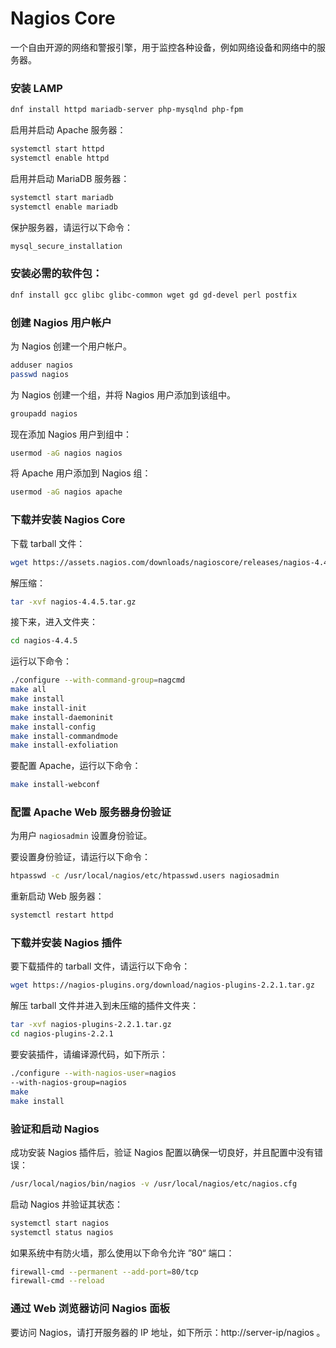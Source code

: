 # Nagios Core

一个自由开源的网络和警报引擎，用于监控各种设备，例如网络设备和网络中的服务器。

### 安装 LAMP

```bash
dnf install httpd mariadb-server php-mysqlnd php-fpm
```

启用并启动 Apache 服务器：

```bash
systemctl start httpd
systemctl enable httpd
```

启用并启动 MariaDB 服务器：

```bash
systemctl start mariadb
systemctl enable mariadb
```

保护服务器，请运行以下命令：

```bash
mysql_secure_installation
```

### 安装必需的软件包：

```bash
dnf install gcc glibc glibc-common wget gd gd-devel perl postfix
```

### 创建 Nagios 用户帐户

为 Nagios 创建一个用户帐户。

```bash
adduser nagios
passwd nagios
```

为 Nagios 创建一个组，并将 Nagios 用户添加到该组中。

```bash
groupadd nagios
```

现在添加 Nagios 用户到组中：

```bash
usermod -aG nagios nagios
```

将 Apache 用户添加到 Nagios 组：

```bash
usermod -aG nagios apache
```

### 下载并安装 Nagios Core

下载 tarball 文件：

```bash
wget https://assets.nagios.com/downloads/nagioscore/releases/nagios-4.4.5.tar.gz
```

解压缩：

```bash
tar -xvf nagios-4.4.5.tar.gz
```

接下来，进入文件夹：

```bash
cd nagios-4.4.5
```

运行以下命令：

```bash
./configure --with-command-group=nagcmd
make all
make install
make install-init
make install-daemoninit
make install-config
make install-commandmode
make install-exfoliation
```

要配置 Apache，运行以下命令：

```bash
make install-webconf
```

### 配置 Apache Web 服务器身份验证

为用户 `nagiosadmin` 设置身份验证。

要设置身份验证，请运行以下命令：

```bash
htpasswd -c /usr/local/nagios/etc/htpasswd.users nagiosadmin
```

重新启动 Web 服务器：

```bash
systemctl restart httpd
```

### 下载并安装 Nagios 插件

要下载插件的 tarball 文件，请运行以下命令：

```bash
wget https://nagios-plugins.org/download/nagios-plugins-2.2.1.tar.gz
```

解压 tarball 文件并进入到未压缩的插件文件夹：

```bash
tar -xvf nagios-plugins-2.2.1.tar.gz
cd nagios-plugins-2.2.1
```

要安装插件，请编译源代码，如下所示：

```bash
./configure --with-nagios-user=nagios
--with-nagios-group=nagios
make
make install
```

### 验证和启动 Nagios

成功安装 Nagios 插件后，验证 Nagios 配置以确保一切良好，并且配置中没有错误：

```bash
/usr/local/nagios/bin/nagios -v /usr/local/nagios/etc/nagios.cfg
```

启动 Nagios 并验证其状态：

```bash
systemctl start nagios
systemctl status nagios
```

如果系统中有防火墙，那么使用以下命令允许 ”80“ 端口：

```bash
firewall-cmd --permanent --add-port=80/tcp
firewall-cmd --reload
```

### 通过 Web 浏览器访问 Nagios 面板

要访问 Nagios，请打开服务器的 IP 地址，如下所示：http://server-ip/nagios 。